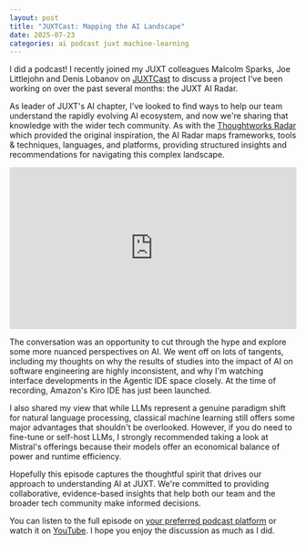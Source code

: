 ```yaml
---
layout: post
title: "JUXTCast: Mapping the AI Landscape"
date: 2025-07-23
categories: ai podcast juxt machine-learning
---
```


I did a podcast! I recently joined my JUXT colleagues Malcolm Sparks, Joe Littlejohn and Denis Lobanov on [JUXTCast](https://www.juxt.pro/blog/juxtcast-ai-radar/) to discuss a project I've been working on over the past several months: the JUXT AI Radar.

As leader of JUXT's AI chapter, I've looked to find ways to help our team understand the rapidly evolving AI ecosystem, and now we're sharing that knowledge with the wider tech community. As with the [Thoughtworks Radar](https://www.thoughtworks.com/en-gb/radar) which provided the original inspiration, the AI Radar maps frameworks, tools & techniques, languages, and platforms, providing structured insights and recommendations for navigating this complex landscape.

<div style="position: relative; padding-bottom: 56.25%; height: 0; overflow: hidden; max-width: 100%; height: auto;">
  <iframe style="position: absolute; top: 0; left: 0; width: 100%; height: 100%;" src="https://www.youtube.com/embed/VPae3vHHANA" frameborder="0" allow="accelerometer; autoplay; clipboard-write; encrypted-media; gyroscope; picture-in-picture" allowfullscreen></iframe>
</div>

The conversation was an opportunity to cut through the hype and explore some more nuanced perspectives on AI. We went off on lots of tangents, including my thoughts on why the results of studies into the impact of AI on software engineering are highly inconsistent, and why I'm watching interface developments in the Agentic IDE space closely. At the time of recording, Amazon's Kiro IDE has just been launched.

I also shared my view that while LLMs represent a genuine paradigm shift for natural language processing, classical machine learning still offers some major advantages that shouldn't be overlooked. However, if you do need to fine-tune or self-host LLMs, I strongly recommended taking a look at Mistral's offerings because their models offer an economical balance of power and runtime efficiency.

Hopefully this episode captures the thoughtful spirit that drives our approach to understanding AI at JUXT. We're committed to providing collaborative, evidence-based insights that help both our team and the broader tech community make informed decisions.

You can listen to the full episode on [your preferred podcast platform](https://pnc.st/s/juxt-cast/d210f96a/juxtcast-s6e2-juxt-s-ai-radar-out-soon-) or watch it on [YouTube](https://www.youtube.com/watch?v=VPae3vHHANA). I hope you enjoy the discussion as much as I did.